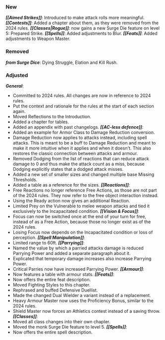 ### New
***[[Aimed Strikes]]***: Introduced to make attack rolls more meaningful.
***[[Contests]]***: Added a chapter about them, as they were removed from the 2024 rules.
***[[Classes|Rogue]]***: now gains a new Surge Die feature on level 5: Prepared Strike.
***[[Spells]]***: Added adjustments to Blur.
***[[Feats]]***: Added adjustments to Weapon Master.
### Removed
***from Surge Dice***: Dying Struggle, Elation and Kill Rush.
### Adjusted
***General***:
- Committed to 2024 rules. All changes are now in reference to 2024 rules.
- Put the context and rationale for the rules at the start of each section again.
- Moved Reflections to the Introduction.
- Added a chapter for tables.
- Added an appendix with past changelogs.
***[[AC-less defence]]***:
- Added an example for Armor Class to Damage Reduction conversion.
- Damage Reduction now applies to attacks instead, including spell attacks. This is meant to be a buff to Damage Reduction and meant to make it more intuitive when it applies and when it doesn't. This also restores the classic connection between attacks and armour.
- Removed Dodging from the list of reactions that can reduce attack damage to 0 and thus make the attack count as a miss, because Dodging explicitly states that a dodged attack misses.
- Added a new set of smaller sizes and changed multiple base Missing Thresholds.
- Added a table as a reference for the sizes.
***[[Reactions]]***:
- Free Reactions no longer reference Free Actions, as those are not part of the 2024 rules. They now refer to the free object interaction instead.
- Using the Ready action now gives an additional Reaction.
- Limited Prey on the Vulnerable to melee weapon attacks and tied it exclusively to the Incapacitated condition.
***[[Vision & Focus]]***:
- Focus can now be switched once at the end of your turn for free, instead of as a Free Action, because those no longer exist as of the 2024 rules.
- Losing Focus now depends on the Incapacitated condition or loss of perception.
***[[Spell Manipulation]]***:
- Limited range to 60ft.
***[[Parrying]]***:
- Named the value by which a parried attacks damage is reduced Parrying Power and added a separate paragraph about it.
- Explicated that temporary damage increases also increase Parrying Power.
- Critical Parries now have increased Parrying Power.
***[[Armour]]***:
- Now features a table with armour stats.
***[[Feats]]***:
- Now offers the entire feat description.
- Moved Fighting Styles to this chapter.
- Rephrased and buffed Defensive Duellist.
- Made the changed Dual Wielder a variant instead of a replacement.
- Heavy Armour Master now uses the Proficiency Bonus, similar to the 2024 rules.
- Shield Master now forces an Athletics contest instead of a saving throw.
***[[Classes]]***:
- Moved all class changes into their own chapter.
- Moved the monk Surge Die feature to level 5.
***[[Spells]]***:
- Now offers the entire spell description.